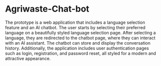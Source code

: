 # Agriwaste-Chat-bot

The prototype is a web application that includes a language selection feature and an AI chatbot. The user starts by selecting their preferred language on a beautifully styled language selection page. After selecting a language, they are redirected to the chatbot page, where they can interact with an AI assistant. The chatbot can store and display the conversation history. Additionally, the application includes user authentication pages such as login, registration, and password reset, all styled for a modern and attractive appearance.
